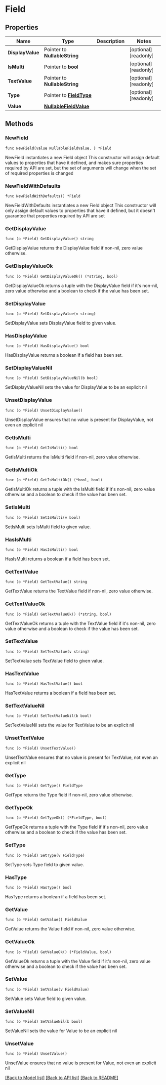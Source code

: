 # Field

## Properties

Name | Type | Description | Notes
------------ | ------------- | ------------- | -------------
**DisplayValue** | Pointer to **NullableString** |  | [optional] [readonly] 
**IsMulti** | Pointer to **bool** |  | [optional] [readonly] 
**TextValue** | Pointer to **NullableString** |  | [optional] [readonly] 
**Type** | Pointer to [**FieldType**](FieldType.md) |  | [optional] [readonly] 
**Value** | [**NullableFieldValue**](FieldValue.md) |  | 

## Methods

### NewField

`func NewField(value NullableFieldValue, ) *Field`

NewField instantiates a new Field object
This constructor will assign default values to properties that have it defined,
and makes sure properties required by API are set, but the set of arguments
will change when the set of required properties is changed

### NewFieldWithDefaults

`func NewFieldWithDefaults() *Field`

NewFieldWithDefaults instantiates a new Field object
This constructor will only assign default values to properties that have it defined,
but it doesn't guarantee that properties required by API are set

### GetDisplayValue

`func (o *Field) GetDisplayValue() string`

GetDisplayValue returns the DisplayValue field if non-nil, zero value otherwise.

### GetDisplayValueOk

`func (o *Field) GetDisplayValueOk() (*string, bool)`

GetDisplayValueOk returns a tuple with the DisplayValue field if it's non-nil, zero value otherwise
and a boolean to check if the value has been set.

### SetDisplayValue

`func (o *Field) SetDisplayValue(v string)`

SetDisplayValue sets DisplayValue field to given value.

### HasDisplayValue

`func (o *Field) HasDisplayValue() bool`

HasDisplayValue returns a boolean if a field has been set.

### SetDisplayValueNil

`func (o *Field) SetDisplayValueNil(b bool)`

 SetDisplayValueNil sets the value for DisplayValue to be an explicit nil

### UnsetDisplayValue
`func (o *Field) UnsetDisplayValue()`

UnsetDisplayValue ensures that no value is present for DisplayValue, not even an explicit nil
### GetIsMulti

`func (o *Field) GetIsMulti() bool`

GetIsMulti returns the IsMulti field if non-nil, zero value otherwise.

### GetIsMultiOk

`func (o *Field) GetIsMultiOk() (*bool, bool)`

GetIsMultiOk returns a tuple with the IsMulti field if it's non-nil, zero value otherwise
and a boolean to check if the value has been set.

### SetIsMulti

`func (o *Field) SetIsMulti(v bool)`

SetIsMulti sets IsMulti field to given value.

### HasIsMulti

`func (o *Field) HasIsMulti() bool`

HasIsMulti returns a boolean if a field has been set.

### GetTextValue

`func (o *Field) GetTextValue() string`

GetTextValue returns the TextValue field if non-nil, zero value otherwise.

### GetTextValueOk

`func (o *Field) GetTextValueOk() (*string, bool)`

GetTextValueOk returns a tuple with the TextValue field if it's non-nil, zero value otherwise
and a boolean to check if the value has been set.

### SetTextValue

`func (o *Field) SetTextValue(v string)`

SetTextValue sets TextValue field to given value.

### HasTextValue

`func (o *Field) HasTextValue() bool`

HasTextValue returns a boolean if a field has been set.

### SetTextValueNil

`func (o *Field) SetTextValueNil(b bool)`

 SetTextValueNil sets the value for TextValue to be an explicit nil

### UnsetTextValue
`func (o *Field) UnsetTextValue()`

UnsetTextValue ensures that no value is present for TextValue, not even an explicit nil
### GetType

`func (o *Field) GetType() FieldType`

GetType returns the Type field if non-nil, zero value otherwise.

### GetTypeOk

`func (o *Field) GetTypeOk() (*FieldType, bool)`

GetTypeOk returns a tuple with the Type field if it's non-nil, zero value otherwise
and a boolean to check if the value has been set.

### SetType

`func (o *Field) SetType(v FieldType)`

SetType sets Type field to given value.

### HasType

`func (o *Field) HasType() bool`

HasType returns a boolean if a field has been set.

### GetValue

`func (o *Field) GetValue() FieldValue`

GetValue returns the Value field if non-nil, zero value otherwise.

### GetValueOk

`func (o *Field) GetValueOk() (*FieldValue, bool)`

GetValueOk returns a tuple with the Value field if it's non-nil, zero value otherwise
and a boolean to check if the value has been set.

### SetValue

`func (o *Field) SetValue(v FieldValue)`

SetValue sets Value field to given value.


### SetValueNil

`func (o *Field) SetValueNil(b bool)`

 SetValueNil sets the value for Value to be an explicit nil

### UnsetValue
`func (o *Field) UnsetValue()`

UnsetValue ensures that no value is present for Value, not even an explicit nil

[[Back to Model list]](../README.md#documentation-for-models) [[Back to API list]](../README.md#documentation-for-api-endpoints) [[Back to README]](../README.md)


